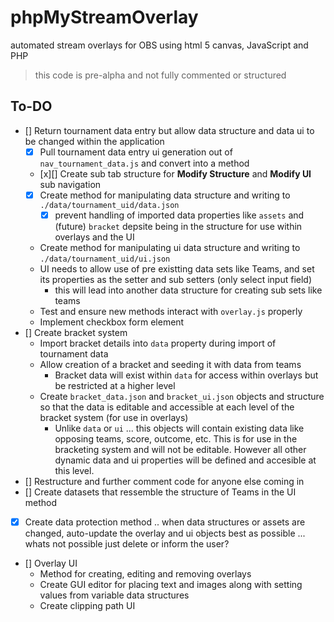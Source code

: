 # phpMyStreamOverlay
automated stream overlays for OBS using html 5 canvas, JavaScript and PHP

> this code is pre-alpha and not fully commented or structured

## To-DO
- [] Return tournament data entry but allow data structure and data ui to be changed within the application
	- [x] Pull tournament data entry ui generation out of `nav_tournament_data.js` and convert into a method
	- [x][] Create sub tab structure for **Modify Structure** and **Modify UI** sub navigation
	- [x] Create method for manipulating data structure and writing to `./data/tournament_uid/data.json`
		- [x] prevent handling of imported data properties like `assets` and (future) `bracket` depsite being in the structure for use within overlays and the UI
	- Create method for manipulating ui data structure and writing to `./data/tournament_uid/ui.json`
	- UI needs to allow use of pre existting data sets like Teams, and set its properties as the setter and sub setters (only select input field)
		- this will lead into another data structure for creating sub sets like teams 
	- Test and ensure new methods interact with `overlay.js` properly
	- Implement checkbox form element
- [] Create bracket system
	- Import bracket details into `data` property during import of tournament data
	- Allow creation of a bracket and seeding it with data from teams
		- Bracket data will exist within `data` for access within overlays but be restricted at a higher level
	- Create `bracket_data.json` and `bracket_ui.json` objects and structure so that the data is editable and accessible at each level of the bracket system (for use in overlays)
		- Unlike `data` or `ui` ... this objects will contain existing data like opposing teams, score, outcome, etc. This is for use in the bracketing system and will not be editable. However all other dynamic data and ui properties will be defined and accesible at this level.
- [] Restructure and further comment code for anyone else coming in
- [] Create datasets that ressemble the structure of Teams in the UI method
- [x] Create data protection method .. when data structures or assets are changed, auto-update the overlay and ui objects best as possible ... whats not possible just delete or inform the user?
- [] Overlay UI
	- Method for creating, editing and removing overlays
	- Create GUI editor for placing text and images along with setting values from variable data structures
	- Create clipping path UI
